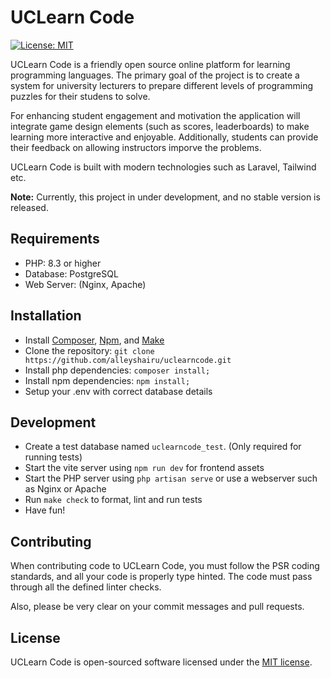 # UCLearn Code 

[![License: MIT](https://img.shields.io/badge/License-MIT-yellow.svg)](./LICENSE)

UCLearn Code is a friendly open source online platform for learning programming languages. The primary goal of the project is to create a system for university lecturers to prepare different levels of programming puzzles for their studens to solve.

For enhancing student engagement and motivation the application will integrate game design elements (such as scores, leaderboards) to make learning more interactive and enjoyable. Additionally, students can provide their feedback on allowing instructors imporve the problems.

UCLearn Code is built with modern technologies such as Laravel, Tailwind etc.

**Note:** Currently, this project in under development, and no stable version is released.

## Requirements

* PHP: 8.3 or higher
* Database: PostgreSQL
* Web Server: (Nginx, Apache)

## Installation

* Install [Composer](https://getcomposer.org/download), [Npm](https://nodejs.org/en/download), and [Make](https://www.gnu.org/software/make/)
* Clone the repository: `git clone https://github.com/alleyshairu/uclearncode.git`
* Install php dependencies: `composer install;`
* Install npm dependencies: `npm install;`
* Setup your .env with correct database details

## Development

* Create a test database named `uclearncode_test`. (Only required for running tests)
* Start the vite server using `npm run dev` for frontend assets
* Start the PHP server using `php artisan serve` or use a webserver such as Nginx or Apache
* Run `make check` to format, lint and run tests
* Have fun!

## Contributing

When contributing code to UCLearn Code, you must follow the PSR coding standards, and all your code is properly type hinted. The code must pass
through all the defined linter checks.

Also, please be very clear on your commit messages and pull requests.

## License

UCLearn Code is open-sourced software licensed under the [MIT license](LICENSE.md).
